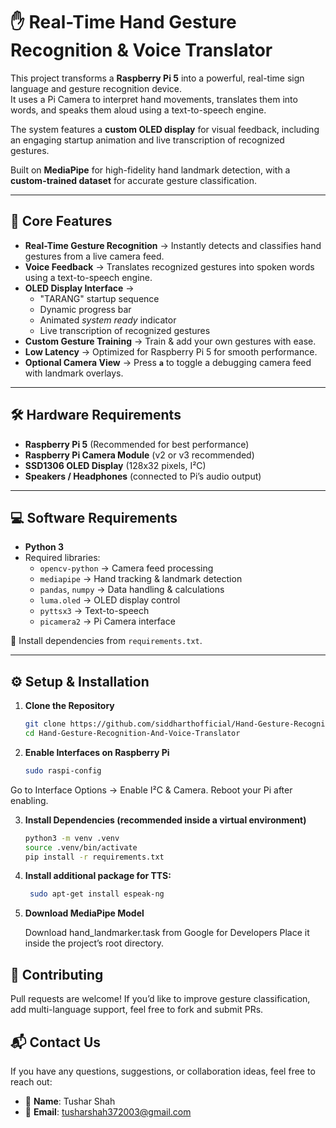 # ✋ Real-Time Hand Gesture Recognition & Voice Translator  

This project transforms a **Raspberry Pi 5** into a powerful, real-time sign language and gesture recognition device.  
It uses a Pi Camera to interpret hand movements, translates them into words, and speaks them aloud using a text-to-speech engine.  

The system features a **custom OLED display** for visual feedback, including an engaging startup animation and live transcription of recognized gestures.  

Built on **MediaPipe** for high-fidelity hand landmark detection, with a **custom-trained dataset** for accurate gesture classification.  

---

## 🚀 Core Features  

- **Real-Time Gesture Recognition** → Instantly detects and classifies hand gestures from a live camera feed.  
- **Voice Feedback** → Translates recognized gestures into spoken words using a text-to-speech engine.  
- **OLED Display Interface** →  
  - "TARANG" startup sequence  
  - Dynamic progress bar  
  - Animated *system ready* indicator  
  - Live transcription of recognized gestures  
- **Custom Gesture Training** → Train & add your own gestures with ease.  
- **Low Latency** → Optimized for Raspberry Pi 5 for smooth performance.  
- **Optional Camera View** → Press **`a`** to toggle a debugging camera feed with landmark overlays.  

---

## 🛠️ Hardware Requirements  

- **Raspberry Pi 5** (Recommended for best performance)  
- **Raspberry Pi Camera Module** (v2 or v3 recommended)  
- **SSD1306 OLED Display** (128x32 pixels, I²C)  
- **Speakers / Headphones** (connected to Pi’s audio output)  

---

## 💻 Software Requirements  

- **Python 3**  
- Required libraries:  
  - `opencv-python` → Camera feed processing  
  - `mediapipe` → Hand tracking & landmark detection  
  - `pandas`, `numpy` → Data handling & calculations  
  - `luma.oled` → OLED display control  
  - `pyttsx3` → Text-to-speech  
  - `picamera2` → Pi Camera interface  

📌 Install dependencies from `requirements.txt`.  

---

## ⚙️ Setup & Installation  

1. **Clone the Repository**  
   ```bash
   git clone https://github.com/siddharthofficial/Hand-Gesture-Recognition-And-Voice-Translator.git
   cd Hand-Gesture-Recognition-And-Voice-Translator
   
2. **Enable Interfaces on Raspberry Pi**  
   ```bash
   sudo raspi-config

  Go to Interface Options → Enable I²C & Camera.
  Reboot your Pi after enabling.

3. **Install Dependencies (recommended inside a virtual environment)**
   ```bash
   python3 -m venv .venv
   source .venv/bin/activate
   pip install -r requirements.txt

4. **Install additional package for TTS:**
   ```bash
    sudo apt-get install espeak-ng
   
5. **Download MediaPipe Model**

     Download hand_landmarker.task from Google for Developers
     Place it inside the project’s root directory.


## 🤝 Contributing

Pull requests are welcome! If you’d like to improve gesture classification, add multi-language support, feel free to fork and submit PRs.


## 📬 Contact Us

If you have any questions, suggestions, or collaboration ideas, feel free to reach out:  


- 👤 **Name**: Tushar Shah
- 📧 **Email**: tusharshah372003@gmail.com
 